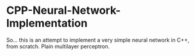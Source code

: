 # CPP-Neural-Network-Implementation
So... this is an attempt to implement a very simple neural network in C++, from scratch. Plain multilayer perceptron.
